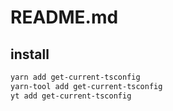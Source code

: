 # README.md

    

## install

```bash
yarn add get-current-tsconfig
yarn-tool add get-current-tsconfig
yt add get-current-tsconfig
```

